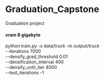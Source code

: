 # Graduation_Capstone
Graduation project

#### vram 8 gigabyte

python train.py -s data/truck -m output/truck \
  --iterations 7000 \
  --densify_grad_threshold 0.01 \
  --densification_interval 400 \
  --densify_until_iter 4000 \
  --test_iterations -1
